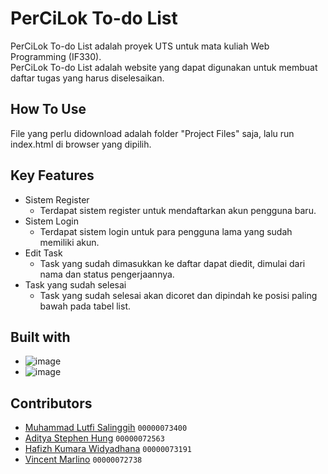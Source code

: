 # PerCiLok To-do List

PerCiLok To-do List adalah proyek UTS untuk mata kuliah Web Programming (IF330).<br />
PerCiLok To-do List adalah website yang dapat digunakan untuk membuat daftar tugas yang harus diselesaikan.

## How To Use

File yang perlu didownload adalah folder "Project Files" saja, lalu run index.html di browser yang dipilih.

## Key Features

* Sistem Register
  - Terdapat sistem register untuk mendaftarkan akun pengguna baru.
* Sistem Login
  - Terdapat sistem login untuk para pengguna lama yang sudah memiliki akun.
* Edit Task
  - Task yang sudah dimasukkan ke daftar dapat diedit, dimulai dari nama dan status pengerjaannya.
* Task yang sudah selesai
  - Task yang sudah selesai akan dicoret dan dipindah ke posisi paling bawah pada tabel list.
 
## Built with 

* ![image](https://img.shields.io/badge/daisyUI-1ad1a5?style=for-the-badge&logo=daisyui&logoColor=white)
* ![image](https://img.shields.io/badge/PHP-777BB4?style=for-the-badge&logo=php&logoColor=white)

## Contributors

* [Muhammad Lutfi Salinggih](https://www.instagram.com/salinggih_/)	`00000073400`
* [Aditya Stephen Hung](https://www.instagram.com/adityastpn_/)		`00000072563`
* [Hafizh Kumara Widyadhana](https://www.instagram.com/haaa_kw/)	`00000073191`
* [Vincent Marlino](https://www.instagram.com/marli.no/)		`00000072738`
